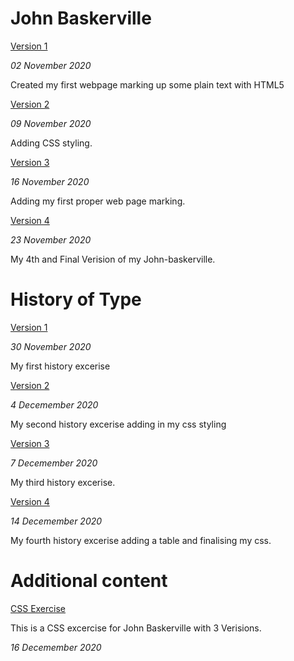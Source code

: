 John Baskerville
================

[Version 1](https://sdowney1999.github.io/john-baskerville/johnbaskerville.html)

*02 November 2020*

Created my first webpage marking up some plain text with HTML5


[Version 2](https://sdowney1999.github.io/john-baskerville/johnbaskerville-2.html)

*09 November 2020*

Adding CSS styling.


[Version 3](https://sdowney1999.github.io/john-baskerville/johnbaskerville-3.html)

*16 November 2020*

Adding my first proper web page marking.


[Version 4](https://sdowney1999.github.io/john-baskerville/johnbaskerville-verision4.html)

*23 November 2020*

My 4th and Final Verision of my John-baskerville.


History of Type
==========================

[Version 1](https://sdowney1999.github.io/john-baskerville/history1.html)

*30 November 2020*

My first history excerise


[Version 2](https://sdowney1999.github.io/john-baskerville/history2.html)

*4 Decemember 2020*

My second history excerise adding in my css styling


[Version 3](https://sdowney1999.github.io/john-baskerville/history3.html)

*7 Decemember 2020*

My third history excerise.


[Version 4](https://sdowney1999.github.io/john-baskerville/history4.html)

*14 Decemember 2020*

My fourth history excerise adding a table and finalising my css.

Additional content 
======================

[CSS Exercise](https://sdowney1999.github.io/john-baskerville/excercise1.html)

This is a CSS excercise for John Baskerville with 3 Verisions.

*16 Decemember 2020*

